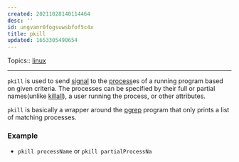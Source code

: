 ```yaml
---
created: 20211028140114464
desc: ''
id: ungvanr0fogsuwsbfof5c4x
title: pkill
updated: 1653305490654
---
```

   
Topics::  [linux](../topics/linux.md)   
   
   
---   
   
`pkill` is used to send [signal](../devlog/signal.md) to the [process](../devlog/process.md)es of a running program based on given criteria. The processes can be specified by their full or partial names(unlike [killall](../devlog/killall.md)), a user running the process, or other attributes.   
   
`pkill` is basically a wrapper around the [pgrep](../devlog/pgrep.md) program that only prints a list of matching processes.   
   
### Example   
   
   
- `pkill processName` or `pkill partialProcessNa`
